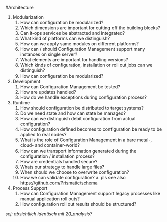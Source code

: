 #Architecture
1. Modularization
    1. How can configuration be modularized?
    2. Which dimensions are important for cutting off the building blocks?
    3. Can it-ops services be abstracted and integrated?
    4. What kind of platforms can we distinguish?
    5. How can we apply same modules on different platforms?
    6. How can / should Configuration Management support many instances on single server?
    7. What elements are important for handling versions?
    8. Which kinds of configuration, installation or roll out jobs can we distinguish?
    9. How can configuration be modularized?
2. Development
    1. How can Configuration Management be tested?
    2. How are updates handled?
    3. How do we handle exceptions during configuration process?
3. Runtime
    1. How should configuration be distributed to target systems?
    2. Do we need state and how can state be managed?
    3. How can we distinguish debit configuration from actual configuration?
    4. How configuration defined becomes to configuration be ready to be applied to real nodes?
    5. What is the role of Configuration Management in a bare metal-, cloud- and container-world?
    6. How can we transport information generated during the configuration / installation process?
    7. How are credentials handled secure?
    8. Whats our strategy to handle large files?
    9. When should we choose to overwrite configuration?
    10. How we can validate configuration?
    	a. pls see also https://github.com/Prismatic/schema
4. Process Support
    1. How can Configuration Management support legacy processes like manual application roll outs?
    2. How configuration roll out results should be structured?
    
*scj: absichtlich identisch mit 20_analysis?*